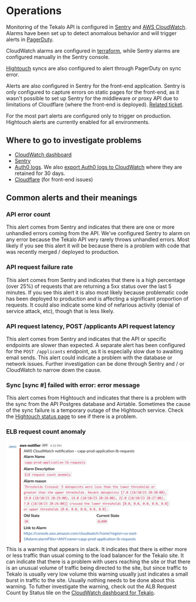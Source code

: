 # Operations

Monitoring of the Tekalo API is configured in [Sentry](https://schmidt-futures.sentry.io/issues/?project=4504963428777984) and [AWS CloudWatch](https://us-east-1.console.aws.amazon.com/cloudwatch/home?region=us-east-1#dashboards/dashboard/capp-api-prod).
Alarms have been set up to detect anomalous behavior and will trigger alerts in [PagerDuty](https://schmidtfutures.pagerduty.com/incidents).

CloudWatch alarms are configured in [terraform](../tf/modules/app/alarms.tf), while Sentry alarms are configured manually in the Sentry console.

[Hightouch](https://app.hightouch.com/common-app/extensions/alerting/configuration) syncs are also configured to alert through PagerDuty on sync error.

Alerts are also configured in Sentry for the front-end application. Sentry is only configured to capture errors on static pages for the front-end, as it wasn't possible to set up Sentry for the middleware or proxy API due to limitations of Cloudflare (where the front-end is deployed). [Related ticket](https://github.com/cloudflare/next-on-pages/issues/174).

For the most part alerts are configured only to trigger on production. Hightouch alerts are currently enabled for all environments.

## Where to go to investigate problems

- [CloudWatch dashboard](https://us-east-1.console.aws.amazon.com/cloudwatch/home?region=us-east-1#dashboards/dashboard/capp-api-prod)
- [Sentry](https://schmidt-futures.sentry.io/issues/?project=4504963428777984&statsPeriod=24h)
- [Auth0 logs](https://manage.auth0.com/dashboard/us/sf-futuresengine-prod/logs). We also [export Auth0 logs to CloudWatch](https://us-east-1.console.aws.amazon.com/cloudwatch/home?region=us-east-1#logsV2:log-groups/log-group/$252Faws$252Fevents$252Fauth0-tekalo-prod) where they are retained for 30 days.
- [Cloudflare](https://dash.cloudflare.com/309c4f3506fe434b9e11883d029ed0f1/tekalo.org) (for front-end issues)

## Common alerts and their meanings

### API error count

This alert comes from Sentry and indicates that there are one or more unhandled errors coming from the API. We've configured Sentry to alarm on any error because the Tekalo API very rarely throws unhandled errors. Most likely if you see this alert it will be because there is a problem with code that was recently merged / deployed to production.

### API request failure rate

This alert comes from Sentry and indicates that there is a high percentage (over 25%) of requests that are returning a 5xx status over the last 5 minutes. If you see this alert it is also most likely because problematic code has been deployed to production and is affecting a significant proportion of requests. It could also indicate some kind of nefarious activity (denial of service attack, etc), though that is less likely.

### API request latency, POST /applicants API request latency

This alert comes from Sentry and indicates that the API or specific endpoints are slower than expected. A separate alert has been configured for the `POST /applicants` endpoint, as it is especially slow due to awaiting email sends. This alert could indicate a problem with the database or network issues. Further investigation can be done through Sentry and / or CloudWatch to narrow down the cause.

### Sync [sync #] failed with error: error message

This alert comes from Hightouch and indicates that there is a problem with the sync from the API Postgres database and Airtable. Sometimes the cause of the sync failure is a temporary outage of the Hightouch service. Check the [Hightouch status page](https://status.hightouch.io/) to see if there is a problem.

### ELB request count anomaly

![AWS ELB Request Count Anomaly Warning](./media/aws_elb_request_count_anomaly.png)
This is a warning that appears in slack. It indicates that there is either more or less traffic than usual coming to the load balancer for the Tekalo site. It can indicate that there is a problem with users reaching the site or that there is an unusual volume of traffic being directed to the site, but since traffic to Tekalo is usually very low volume this warning usually just indicates a small burst in traffic to the site. Usually nothing needs to be done about this warning. To futher investigate the warning, check out the ALB Request Count by Status tile on the [CloudWatch dashboard for Tekalo](https://us-east-1.console.aws.amazon.com/cloudwatch/home?region=us-east-1#dashboards/dashboard/capp-api-prod).

